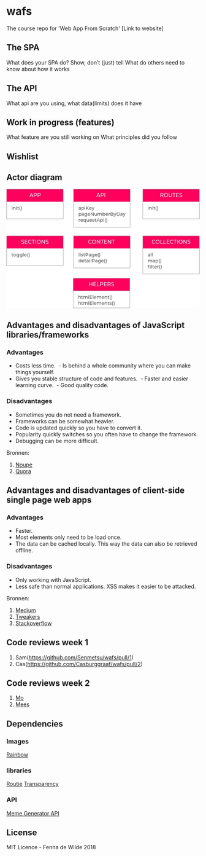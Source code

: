 # wafs
The course repo for 'Web App From Scratch'
[Link to website]


## The SPA 
What does your SPA do? Show, don’t (just) tell
What do others need to know about how it works

## The API 
What api are you using, what data(limits) does it have

## Work in progress (features)
What feature are you still working on
What principles did you follow

## Wishlist

## Actor diagram
![Actor diagram](https://github.com/fennadew/wafs/blob/master/app/static/images/actor-diagram.jpg "Actor diagram")


## Advantages and disadvantages of JavaScript libraries/frameworks
 ### Advantages
 - Costs less time.
 - Is behind a whole community where you can make things yourself.
 - Gives you stable structure of code and features.
 - Faster and easier learning curve.
 - Good quality code.

 
 ### Disadvantages
 - Sometimes you do not need a framework.
 - Frameworks can be somewhat heavier.
 - Code is updated quickly so you have to convert it.
 - Popularity quickly switches so you often have to change the framework.
 - Debugging can be more difficult.
 

Bronnen:
1. [Noupe](https://www.noupe.com/development/javascript-frameworks-94897.html)
2. [Quora](https://www.quora.com/What-are-the-pros-and-cons-of-JavaScript-frameworks)

## Advantages and disadvantages of client-side single page web apps
 ### Advantages
 - Faster.
 - Most elements only need to be load once.
 - The data can be cached locally. This way the data can also be retrieved offline.
 
 
  ### Disadvantages
 - Only working with JavaScript.
 - Less safe than normal applications. XSS makes it easier to be attacked. 

 
Bronnen:
1. [Medium](https://medium.com/@NeotericEU/single-page-application-vs-multiple-page-application-2591588efe58)
2. [Tweakers](https://gathering.tweakers.net/forum/list_messages/1613325)
3. [Stackoverflow](https://stackoverflow.com/questions/21862054/single-page-application-advantages-and-disadvantages)

## Code reviews week 1
1. Sam(https://github.com/Senmetsu/wafs/pull/1)
2. Cas(https://github.com/Casburggraaf/wafs/pull/2)

## Code reviews week 2
1. [Mo](https://github.com/moniac/wafs/pull/6)
2. [Mees](https://github.com/meesrutten/wafs/pull/3)


## Dependencies
### Images

[Rainbow](https://img00.deviantart.net/a956/i/2012/222/5/5/hot_pink_to_yellow_by_ohsnapjenny-d5an2b7.jpg)

### libraries 
[Routie](http://projects.jga.me/routie/)
[Transparency](https://github.com/leonidas/transparency)

### API
[Meme Generator API](http://version1.api.memegenerator.net/)

## License
MIT Licence - Fenna de Wilde 2018


